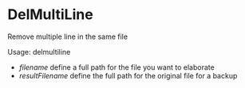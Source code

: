 # DelMultiLine
Remove multiple line in the same file 

Usage:
    delmultiline <Filename> <resultFilename>

* _filename_ define a full path for the file you want to elaborate 
* _resultFilename_ define the full path for the original file for a backup
